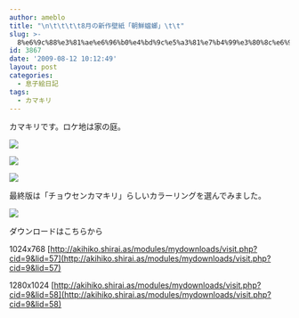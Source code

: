 ```yaml
---
author: ameblo
title: "\n\t\t\t\t8月の新作壁紙「朝鮮蟷螂」\t\t"
slug: >-
  8%e6%9c%88%e3%81%ae%e6%96%b0%e4%bd%9c%e5%a3%81%e7%b4%99%e3%80%8c%e6%9c%9d%e9%ae%ae%e8%9f%b7%e8%9e%82%e3%80%8d
id: 3867
date: '2009-08-12 10:12:49'
layout: post
categories:
  - 息子絵日記
tags:
  - カマキリ
---
```


カマキリです。ロケ地は家の庭。

![](http://lh6.ggpht.com/_i-EiteWa25w/SoIRjVMaaDI/AAAAAAAAe_c/PSg68FpLPRA/s720/IMG_6277.JPG)

![](http://lh5.ggpht.com/_i-EiteWa25w/SoIRicp5XiI/AAAAAAAAe_U/FizgIHGL30o/s720/IMG_6262.JPG)

![](http://lh3.ggpht.com/_i-EiteWa25w/SoIRh5_9gZI/AAAAAAAAe_Q/lmtVD-PLiiU/s720/IMG_6250.JPG)

最終版は「チョウセンカマキリ」らしいカラーリングを選んでみました。

![](http://lh6.ggpht.com/_i-EiteWa25w/SoINC1UozhI/AAAAAAAAe_E/zbAlgzDd5gI/s640/Wallpaper200908_Kamakiri_1024.jpg)

ダウンロードはこちらから

1024x768 [http://akihiko.shirai.as/modules/mydownloads/visit.php?cid=9&lid=57](http://akihiko.shirai.as/modules/mydownloads/visit.php?cid=9&lid=57)

1280x1024 [http://akihiko.shirai.as/modules/mydownloads/visit.php?cid=9&lid=58](http://akihiko.shirai.as/modules/mydownloads/visit.php?cid=9&lid=58)